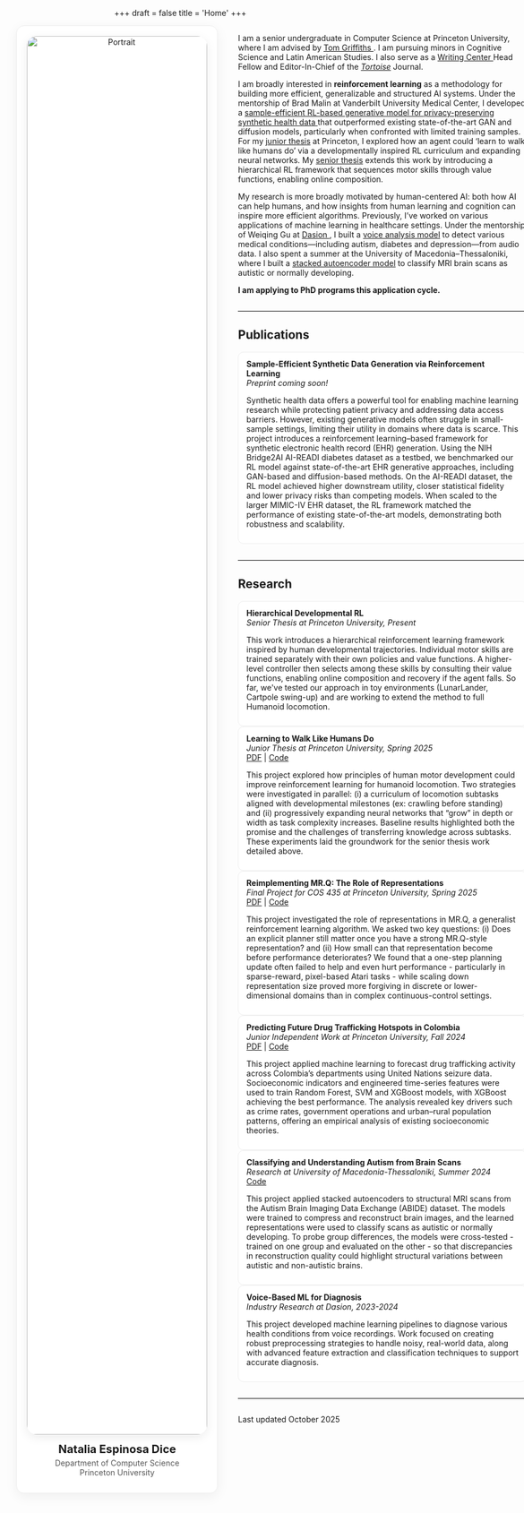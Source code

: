 +++
draft = false
title = 'Home'
+++
<div class="fullbleed push-right">
  <div class="two-col">
    <aside class="profile-card">
      <img src="/images/IMG_4823.png" alt="Portrait">
      <h3 class="profile-name">Natalia Espinosa Dice</h3>
      <p class="affil">
        Department of Computer Science<br>
        Princeton University
      </p>
      <div class="icon-row">
        <a title="CV"><i class="ai ai-cv"></i></a>
        <a title="Google Scholar"><i class="ai ai-google-scholar"></i></a>
        <a href="https://github.com/natalia-espinosadice" title="GitHub"><i class="fab fa-github"></i></a>
        <a href="https://www.linkedin.com/in/natalia-espinosa-dice" title="LinkedIn"><i class="fab fa-linkedin"></i></a>
        <a href="mailto:nespinosadice22@gmail.com" title="Email"><i class="fas fa-envelope"></i></a>
      </div>
    </aside>
    <div class ="rightcol">
        <main class="content">
        <p>
            I am a senior undergraduate in Computer Science at Princeton University, where I am advised by <a href = "https://cocosci.princeton.edu/tom/index.php"> Tom Griffiths </a>. I am pursuing minors in Cognitive Science and Latin American Studies. I also serve as a <a href = "https://writing.princeton.edu/undergraduates/writing-center"> Writing Center </a> Head Fellow and Editor-In-Chief of the <a href="https://tortoise.princeton.edu/"><i>Tortoise</i></a> Journal.
        </p>
        <p>
            I am broadly interested in <strong>reinforcement learning</strong> as a methodology for building more efficient,
            generalizable and structured AI systems. Under the mentorship of Brad Malin at Vanderbilt University Medical Center, I developed a
            <a href = "#publications">
            sample-efficient RL-based generative model for privacy-preserving synthetic health data
            </a>
            that outperformed existing state-of-the-art GAN and diffusion models, particularly when confronted with limited
            training samples. For my
            <a href = "#jrthesis">junior thesis</a> at Princeton, I explored how an agent
            could ‘learn to walk like humans do’ via a developmentally inspired RL curriculum and expanding neural networks.
            My <a href="#srthesis">senior thesis</a> extends this work by introducing a
            hierarchical RL framework that sequences motor skills through value functions, enabling online
            composition. 
        </p>
        <p>
            My research is more broadly motivated by human-centered AI: both how AI can help humans, and how insights from human learning and cognition can inspire more efficient algorithms. Previously, I’ve worked on various applications of machine learning in healthcare settings. Under the mentorship of Weiqing Gu at <a href = https://data-to-decision.com/ >Dasion </a>, I built a
            <a href="#dasion">voice analysis model</a> to detect various medical conditions—including autism, diabetes and depression—from audio data. I also spent a summer at the University of Macedonia–Thessaloniki, where I built a
            <a href="#umacedonia">stacked autoencoder model</a> to classify MRI brain scans as autistic or normally developing.
        </p>
        <p>
        <strong>I am applying to PhD programs this application cycle.</strong>
        </p>
        <hr style="border: 0; border-top: 1px solid #ddd; margin: 2em 0;">
        <h2 id="publications">Publications</h2>
        <div class="pub-card">
          <strong>Sample-Efficient Synthetic Data Generation via Reinforcement Learning</strong><br>
          <em>Preprint coming soon!</em><br>  
          <p>
          Synthetic health data offers a powerful tool for enabling machine learning research while protecting patient privacy and addressing data access barriers. However, existing generative models often struggle in small-sample settings, limiting their utility in domains where data is scarce. This project introduces a reinforcement learning–based framework for synthetic electronic health record (EHR) generation. Using the NIH Bridge2AI AI-READI diabetes dataset as a testbed, we benchmarked our RL model against state-of-the-art EHR generative approaches, including GAN-based and diffusion-based methods. On the AI-READI dataset, the RL model achieved higher downstream utility, closer statistical fidelity and lower privacy risks than competing models. When scaled to the larger MIMIC-IV EHR dataset, the RL framework matched the performance of existing state-of-the-art models, demonstrating both robustness and scalability.
          </p>
        </div>
        <hr style="border: 0; border-top: 1px solid #ddd; margin: 2em 0;">
        <h2>Research</h2>
        <div class="research">
          <div class="pub-card" id="srthesis">
            <strong>Hierarchical Developmental RL</strong><br>
            <em>Senior Thesis at Princeton University, Present</em><br>
            <p>
              This work introduces a hierarchical reinforcement learning framework inspired by human developmental trajectories. Individual motor skills are trained separately with their own policies and value functions. A higher-level controller then selects among these skills by consulting their value functions, enabling online composition and recovery if the agent falls. So far, we've tested our approach in toy environments (LunarLander, Cartpole swing-up) and are working to extend the method to full Humanoid locomotion.
            </p>
          </div>
          <div class="pub-card" id="jrthesis">
            <strong>Learning to Walk Like Humans Do</strong><br>
            <em> Junior Thesis at Princeton University, Spring 2025</em><br>
            <a href="/juniorthesis_spring25.pdf">PDF</a> | 
            <a href="https://github.com/natalia-espinosadice/learning-to-walk-rl">Code</a>
            <p>
              This project explored how principles of human motor development could improve reinforcement learning for humanoid locomotion. 
              Two strategies were investigated in parallel: (i) a curriculum of locomotion subtasks aligned with developmental milestones 
              (ex: crawling before standing) and (ii) progressively expanding neural networks that “grow” in depth or width as task complexity increases. Baseline results highlighted both the promise and the challenges of transferring knowledge across subtasks. These experiments laid the groundwork for the senior thesis work detailed above.
            </p>
          </div>
          <div class="pub-card">
            <strong>Reimplementing MR.Q: The Role of Representations</strong><br>
            <em>Final Project for COS 435 at Princeton University, Spring 2025</em><br>
            <a href="/COS435_Final_Report.pdf">PDF</a> | 
            <a href="https://github.com/natalia-espinosadice/COS-435-RL-MrQ">Code</a>
            <p>
              This project investigated the role of representations in MR.Q, a generalist reinforcement learning algorithm. We asked two key questions: (i) Does an explicit planner still matter once you have a strong MR.Q-style representation? and (ii) How small can that representation become before performance deteriorates? We found that a one-step planning update often failed to help and even hurt performance - particularly in sparse-reward, pixel-based Atari tasks - while scaling down representation size proved more forgiving in discrete or lower-dimensional domains than in complex continuous-control settings.
            </p>
          </div>
          <div class="pub-card">
          <strong>Predicting Future Drug Trafficking Hotspots in Colombia</strong><br>
          <em>Junior Independent Work at Princeton University, Fall 2024</em><br>
          <a href="/iw_fall24.pdf">PDF</a> | 
          <a href="https://github.com/natalia-espinosadice/predicting-drug-trafficking-hotspots">Code</a>
          <p>
            This project applied machine learning to forecast drug trafficking activity across Colombia’s departments using United Nations seizure data. Socioeconomic indicators and engineered time-series features were used to train Random Forest, SVM and XGBoost models, with XGBoost achieving the best performance. The analysis revealed key drivers such as crime rates, government operations and urban–rural population patterns, offering an empirical analysis of existing socioeconomic theories.
          </p>
          </div>
          <div class="pub-card" id="umacedonia">
            <strong>Classifying and Understanding Autism from Brain Scans</strong><br>
            <em>Research at University of Macedonia-Thessaloniki, Summer 2024</em><br>
            <a href="https://github.com/natalia-espinosadice/brainscan-autoencoder">Code</a>
            <p>
              This project applied stacked autoencoders to structural MRI scans from the Autism Brain Imaging Data Exchange (ABIDE) dataset. The models were trained to compress and reconstruct brain images, and the learned representations were used to classify scans as autistic or normally developing. To probe group differences, the models were cross-tested - trained on one group and evaluated on the other - so that discrepancies in reconstruction quality could highlight structural variations between autistic and non-autistic brains.
            </p>
          </div>
          <div class="pub-card" id="dasion">
          <strong>Voice-Based ML for Diagnosis</strong><br>
          <em>Industry Research at Dasion, 2023-2024</em>
          <p>
            This project developed machine learning pipelines to diagnose various health conditions from voice recordings. Work focused on creating robust preprocessing strategies to handle noisy, real-world data, along with advanced feature extraction and classification techniques to support accurate diagnosis.
          </p>
          </div>
        </div>
        <hr style="border: 0; border-top: 1px solid #ddd; margin: 2em 0;">
        Last updated October 2025
        </main>  
    </div>
  </div>
</div>
<style>
.fullbleed{
  width: min(1100px, 95vw);
  margin-left: calc(50% - min(1100px, 95vw)/2);
  margin-right: calc(50% - min(1100px, 95vw)/2);
}
.push-right{
  --offset: 120px; /* tweak 80–180px until it looks perfect */
  margin-left: calc(32% - min(1500px, 95vw)/2 + var(--offset));
  margin-right: calc(33% - min(1500px, 95vw)/2 - var(--offset));
}
.two-col{
  display: grid;
  grid-template-columns: 360px 1fr;  /* sidebar + main */
  gap: 36px;
  align-items: start;
}
.profile-card{
  position: sticky; top: 24px;
  border-radius: 14px; padding: 18px; border: 1px solid #eee;
  box-shadow: 0 6px 22px rgba(0,0,0,.06); background:#fff;
  text-align: center;
}
.profile-card img{
  width: 100%; border-radius: 18px; display: block; margin-bottom: 14px;
  box-shadow: 0 5px 18px rgba(0,0,0,.08);
}
.profile-name{ font-size: 1.25rem; margin: 8px 0 4px; }
.affil{ color:#555; margin: 0 0 8px; }
.icon-row{ display:flex; justify-content:center; gap:16px; margin-top:10px; font-size:1.5rem; }
.icon-row a{ color:#2b4dbd; }
.icon-row a:hover{ transform: translateY(-2px); transition: .15s ease; }
.rightcol{
  display:flex;
  flex-direction:column;
  gap:12px;              
  margin:0;
}
.pubs{ margin:0; padding:0; }
.pubs::before{
  content:"";
  display:block;
  height:1px;
  background:#ddd;
  margin: 6px 0 10px;
}
.pubs h2{
  margin:0 0 8px !important;
  line-height:1.2;
}
.pub-card{
  border:1px solid #eee; background:#fff;
  border-radius:10px; padding:12px 14px;
}
@media (max-width: 900px){
  .two-col{ grid-template-columns: 1fr; }
  .profile-card{ position: static; }
}
</style>
